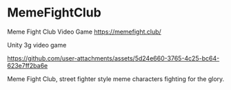 # MemeFightClub
Meme Fight Club Video Game https://memefight.club/

Unity 3g video game



https://github.com/user-attachments/assets/5d24e660-3765-4c25-bc64-623e7ff2ba6e


Meme Fight Club, street fighter style meme characters fighting for the glory.


